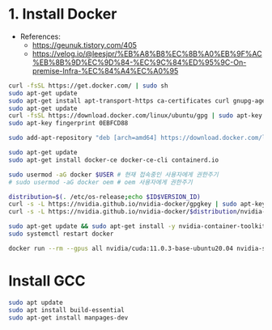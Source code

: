# 1. Install Docker
- References:
    - https://geunuk.tistory.com/405
    - https://velog.io/@leesjpr/%EB%A8%B8%EC%8B%A0%EB%9F%AC%EB%8B%9D%EC%9D%84-%EC%9C%84%ED%95%9C-On-premise-Infra-%EC%84%A4%EC%A0%95
```sh
curl -fsSL https://get.docker.com/ | sudo sh
sudo apt-get update
sudo apt-get install apt-transport-https ca-certificates curl gnupg-agent software-properties-common
sudo apt-get update
curl -fsSL https://download.docker.com/linux/ubuntu/gpg | sudo apt-key add -
sudo apt-key fingerprint 0EBFCD88

sudo add-apt-repository "deb [arch=amd64] https://download.docker.com/linux/ubuntu $(lsb_release -cs) stable"

sudo apt-get update
sudo apt-get install docker-ce docker-ce-cli containerd.io

sudo usermod -aG docker $USER # 현재 접속중인 사용자에게 권한주기
# sudo usermod -aG docker oem # oem 사용자에게 권한주기

distribution=$(. /etc/os-release;echo $ID$VERSION_ID)
curl -s -L https://nvidia.github.io/nvidia-docker/gpgkey | sudo apt-key add -
curl -s -L https://nvidia.github.io/nvidia-docker/$distribution/nvidia-docker.list | sudo tee /etc/apt/sources.list.d/nvidia-docker.list

sudo apt-get update && sudo apt-get install -y nvidia-container-toolkit
sudo systemctl restart docker

docker run --rm --gpus all nvidia/cuda:11.0.3-base-ubuntu20.04 nvidia-smi
```
<!-- # 1) Errors
- https://bluecolorsky.tistory.com/110
- `docker: Error response from daemon: could not select device driver "" with capabilities: [[gpu]].`
```sh
distribution=$(. /etc/os-release;echo $ID$VERSION_ID) && curl -s -L https://nvidia.github.io/nvidia-docker/gpgkey | sudo apt-key add - && curl -s -L https://nvidia.github.io/nvidia-docker/$distribution/nvidia-docker.list | sudo tee /etc/apt/sources.list.d/nvidia-docker.list
sudo apt-get update && sudo apt-get install -y nvidia-container-toolkit
sudo systemctl restart docker -->

# Install GCC
```sh
sudo apt update
sudo apt install build-essential
sudo apt-get install manpages-dev
```